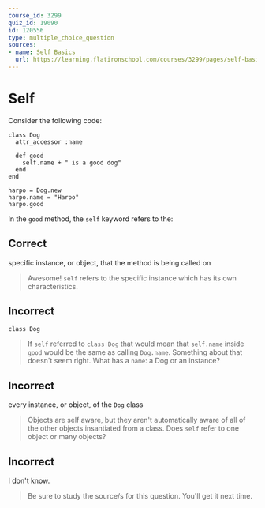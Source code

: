```yaml
---
course_id: 3299
quiz_id: 19090
id: 120556
type: multiple_choice_question
sources:
- name: Self Basics
  url: https://learning.flatironschool.com/courses/3299/pages/self-basics
---
```


# Self

Consider the following code:

```
class Dog
  attr_accessor :name
  
  def good
    self.name + " is a good dog"
  end
end

harpo = Dog.new
harpo.name = "Harpo"
harpo.good
```

In the `good`&nbsp;method, the&nbsp;`self`&nbsp;keyword refers to the:

## Correct

specific instance, or object, that the method is being called on

> Awesome! `self` refers to the specific instance which has its own
> characteristics.

## Incorrect

`class Dog`

> If `self` referred to `class Dog` that would mean that `self.name` inside `good`
> would be the same as calling `Dog.name`. Something about that doesn't seem
> right. What has a `name`: a Dog or an instance?

## Incorrect

every instance, or object, of the `Dog` class

> Objects are self aware, but they aren't automatically aware of all of the other
> objects insantiated from a class. Does `self` refer to one object or many
> objects?

## Incorrect

I don't know.

> Be sure to study the source/s for this question. You'll get it next time.

